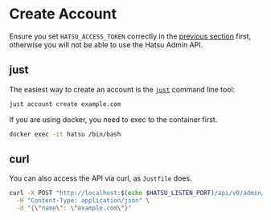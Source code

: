 # Create Account

Ensure you set `HATSU_ACCESS_TOKEN` correctly in the [previous section](./install-with-docker.md) first, otherwise you will not be able to use the Hatsu Admin API.

## just

The easiest way to create an account is the [`just`](https://github.com/casey/just) command line tool:

```bash
just account create example.com
```

If you are using docker, you need to exec to the container first.

```bash
docker exec -it hatsu /bin/bash
```

## curl

You can also access the API via curl, as `Justfile` does.

```bash
curl -X POST "http://localhost:$(echo $HATSU_LISTEN_PORT)/api/v0/admin/create-account?token=$(echo $HATSU_ACCESS_TOKEN)" \
  -H "Content-Type: application/json" \
  -d "{\"name\": \"example.com\"}"
```
